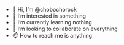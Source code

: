 - 👋 Hi, I’m @chobochorock
- 👀 I’m interested in something
- 🌱 I’m currently learning nothing
- 💞️ I’m looking to collaborate on everything
- 📫 How to reach me is anything

<!---
chobochorock/chobochorock is a ✨ special ✨ repository because its `README.md` (this file) appears on your GitHub profile.
You can click the Preview link to take a look at your changes.
--->
